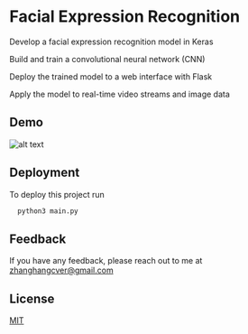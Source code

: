 
# Facial Expression Recognition

Develop a facial expression recognition model in Keras

Build and train a convolutional neural network (CNN)

Deploy the trained model to a web interface with Flask

Apply the model to real-time video streams and image data


## Demo

![alt text](https://github.com/GreatDeo/Facial_Expression_Recognition/blob/main/demo.gif?raw=true)

## Deployment

To deploy this project run

```bash
  python3 main.py
```


## Feedback

If you have any feedback, please reach out to me at zhanghangcver@gmail.com


## License

[MIT](https://choosealicense.com/licenses/mit/)

